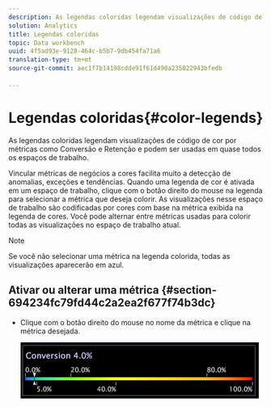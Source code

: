```yaml
---
description: As legendas coloridas legendam visualizações de código de cor por métricas como Conversão e Retenção e podem ser usadas em quase todos os espaços de trabalho.
solution: Analytics
title: Legendas coloridas
topic: Data workbench
uuid: 4f5ad93e-9128-464c-b5b7-9db454fa71a6
translation-type: tm+mt
source-git-commit: aec1f7b14198cdde91f61d490a235022943bfedb

---
```



# Legendas coloridas{#color-legends}

As legendas coloridas legendam visualizações de código de cor por métricas como Conversão e Retenção e podem ser usadas em quase todos os espaços de trabalho.

Vincular métricas de negócios a cores facilita muito a detecção de anomalias, exceções e tendências. Quando uma legenda de cor é ativada em um espaço de trabalho, clique com o botão direito do mouse na legenda para selecionar a métrica que deseja colorir. As visualizações nesse espaço de trabalho são codificadas por cores com base na métrica exibida na legenda de cores. Você pode alternar entre métricas usadas para colorir todas as visualizações no espaço de trabalho atual.

>[!NOTE]
>
>Se você não selecionar uma métrica na legenda colorida, todas as visualizações aparecerão em azul.

## Ativar ou alterar uma métrica {#section-694234fc79fd44c2a2ea2f677f74b3dc}

* Clique com o botão direito do mouse no nome da métrica e clique na métrica desejada.

   ![](assets/lgd_ColorLegend.png)

